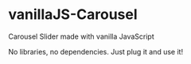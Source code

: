 # vanillaJS-Carousel
Carousel Slider made with vanilla JavaScript

No libraries, no dependencies. Just plug it and use it!
